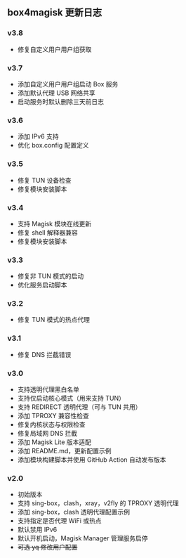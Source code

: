 ## box4magisk 更新日志

### v3.8
- 修复自定义用户用户组获取

### v3.7
- 添加自定义用户用户组启动 Box 服务
- 添加默认代理 USB 网络共享
- 启动服务时默认删除三天前日志

### v3.6
- 添加 IPv6 支持
- 优化 box.config 配置定义

### v3.5
- 修复 TUN 设备检查
- 修复模块安装脚本

### v3.4
- 支持 Magisk 模块在线更新
- 修复 shell 解释器兼容
- 修复模块安装脚本

### v3.3
- 修复非 TUN 模式的启动
- 优化服务启动脚本

### v3.2
- 修复 TUN 模式的热点代理

### v3.1
- 修复 DNS 拦截错误

### v3.0
- 支持透明代理黑白名单
- 支持仅启动核心模式（用来支持 TUN）
- 支持 REDIRECT 透明代理（可与 TUN 共用）
- 添加 TPROXY 兼容性检查
- 修复内核状态与权限检查
- 修复局域网 DNS 拦截
- 添加 Magisk Lite 版本适配
- 添加 README.md，更新配置示例
- 添加模块构建脚本并使用 GitHub Action 自动发布版本

### v2.0
- 初始版本
- 支持 sing-box，clash，xray，v2fly 的 TPROXY 透明代理
- 添加 sing-box，clash 透明代理配置示例
- 支持指定是否代理 WiFi 或热点
- 默认禁用 IPv6
- 默认开机启动，Magisk Manager 管理服务启停
- ~~可选 yq 修改用户配置~~
